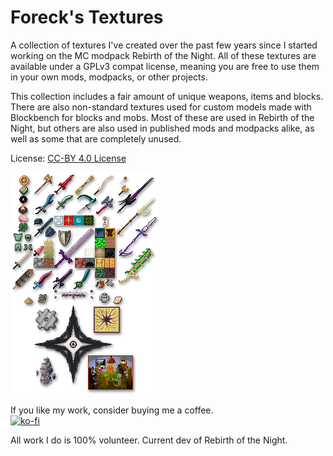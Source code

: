 # Foreck's Textures

A collection of textures I've created over the past few years since I started working on the MC modpack Rebirth of the Night. All of these textures are available under a GPLv3 compat license, meaning you are free to use them in your own mods, modpacks, or other projects.

This collection includes a fair amount of unique weapons, items and blocks. There are also non-standard textures used for custom models made with Blockbench for blocks and mobs. Most of these are used in Rebirth of the Night, but others are also used in published mods and modpacks alike, as well as some that are completely unused.

License: [CC-BY 4.0 License](https://creativecommons.org/licenses/by/4.0/)

![Sample](SAMPLES.png)

If you like my work, consider buying me a coffee.   
[![ko-fi](https://www.ko-fi.com/img/githubbutton_sm.svg)](https://ko-fi.com/foreck)

All work I do is 100% volunteer.
Current dev of Rebirth of the Night.  
